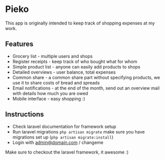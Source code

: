 # Pieko

This app is originally intended to keep track of shopping expenses at my work.

## Features
* Grocery list - multiple users and shops
* Register receipts - keep track of who bought what for whom
* Simple product list - anyone can easily add products to shops
* Detailed overviews - user balance, total expenses
* Common share - a common share part without specifying products, we use it to share costs of bread and spreads
* Email notifications - at the end of the month, send out an overview mail with details how much you are owed
* Mobile interface - easy shopping :)

## Instructions
* Check laravel documentation for framework setup
* Run laravel migrations ```php artisan migrate``` make sure you have migrations set up (```php artisan migrate:install```)
* Login with admin@domain.com / changeme

Make sure to checkout the laravel framework, it awesome :)